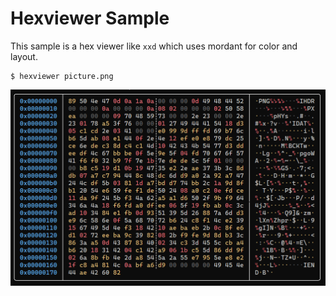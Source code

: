 # Hexviewer Sample

This sample is a hex viewer like `xxd` which uses mordant for color and layout.

```
$ hexviewer picture.png
```

![](example.png)
